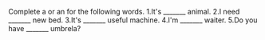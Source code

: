Complete a or an for the following words.
1.It's _______ animal.
2.I need _______ new bed.
3.It's _______ useful machine.
4.I'm _______ waiter.
5.Do you have _______ umbrela?
